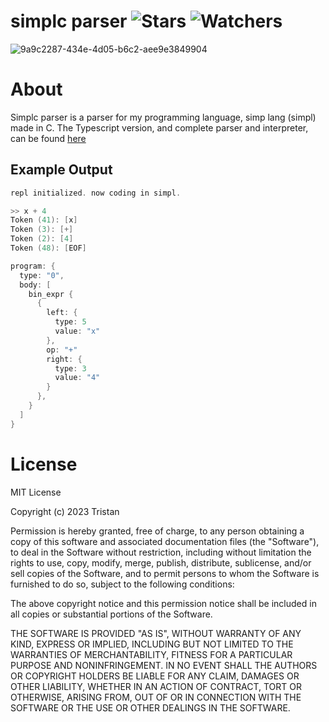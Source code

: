 # simplc parser ![Stars](https://img.shields.io/github/stars/realTristan/simplc_parser?color=brightgreen) ![Watchers](https://img.shields.io/github/watchers/realTristan/simplc_parser?label=Watchers)
![9a9c2287-434e-4d05-b6c2-aee9e3849904](https://github.com/realTristan/simplc_parser/assets/75189508/4df1cb59-0742-4cb2-b40b-2b9212b1b16f)

# About
Simplc parser is a parser for my programming language, simp lang (simpl) made in C. The Typescript version, and complete parser and interpreter, can be found [here](https://github.com/realTristan/simpl)

## Example Output
```c
repl initialized. now coding in simpl.

>> x + 4
Token (41): [x]
Token (3): [+]
Token (2): [4]
Token (48): [EOF]

program: {
  type: "0",
  body: [
    bin_expr {
      {
        left: {
          type: 5
          value: "x"
        },
        op: "+"
        right: {
          type: 3
          value: "4"
        }
      },
    }
  ]
}
```
# License
MIT License

Copyright (c) 2023 Tristan

Permission is hereby granted, free of charge, to any person obtaining a copy
of this software and associated documentation files (the "Software"), to deal
in the Software without restriction, including without limitation the rights
to use, copy, modify, merge, publish, distribute, sublicense, and/or sell
copies of the Software, and to permit persons to whom the Software is
furnished to do so, subject to the following conditions:

The above copyright notice and this permission notice shall be included in all
copies or substantial portions of the Software.

THE SOFTWARE IS PROVIDED "AS IS", WITHOUT WARRANTY OF ANY KIND, EXPRESS OR
IMPLIED, INCLUDING BUT NOT LIMITED TO THE WARRANTIES OF MERCHANTABILITY,
FITNESS FOR A PARTICULAR PURPOSE AND NONINFRINGEMENT. IN NO EVENT SHALL THE
AUTHORS OR COPYRIGHT HOLDERS BE LIABLE FOR ANY CLAIM, DAMAGES OR OTHER
LIABILITY, WHETHER IN AN ACTION OF CONTRACT, TORT OR OTHERWISE, ARISING FROM,
OUT OF OR IN CONNECTION WITH THE SOFTWARE OR THE USE OR OTHER DEALINGS IN THE
SOFTWARE.
